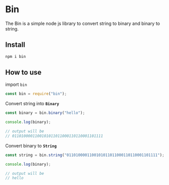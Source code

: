 # Bin

The Bin is a simple node js library to convert string to binary and binary to string.

## Install
```javascript
npm i bin
```

## How to use

import `bin`

```javascript
const bin = require("bin");
```

Convert string into **`Binary`**

```javascript
const binary = bin.binary("hello");

console.log(binary);

// output will be
// 0110100001100101011011000110110001101111
```

Convert binary to **`String`**

```javascript
const string = bin.string("0110100001100101011011000110110001101111");

console.log(binary);

// output will be
// hello
```